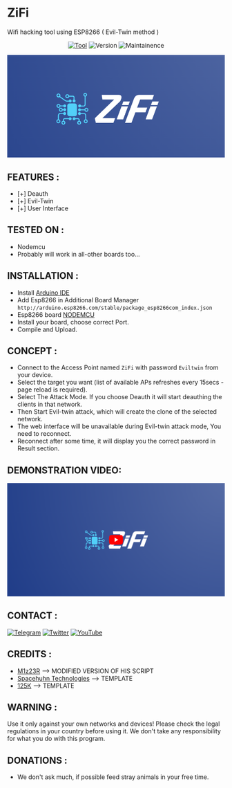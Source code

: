 # ZiFi
Wifi hacking tool using ESP8266 ( Evil-Twin method )

<p align="center">
<a href="https://github.com/sankethj/z-cam/"><img title="Tool" src="https://img.shields.io/badge/Tool-ZiFi-blue.svg?style=for-the-badge"></a>
<a><img title="Version" src="https://img.shields.io/badge/Version-1.0-blue.svg?style=for-the-badge"></a>
<a><img title="Maintainence" src="https://img.shields.io/badge/Maintenance-Yes-blue.svg?style=for-the-badge"></a>
</p>

![logo](/Images/ZiFi.png)

## FEATURES :
* [+] Deauth
* [+] Evil-Twin
* [+] User Interface

## TESTED ON :
* Nodemcu
* Probably will work in all-other boards too...

## INSTALLATION :
* Install [Arduino IDE](https://www.arduino.cc/en/software)
* Add Esp8266 in Additional Board Manager `http://arduino.esp8266.com/stable/package_esp8266com_index.json`
* Esp8266 board  [NODEMCU](https://www.amazon.in/dp/B010O1G1ES/ref=cm_sw_r_apan_glt_i_MAFEQVVXSRR69JXNYFA3)
* Install your board, choose correct Port.
* Compile and Upload.

## CONCEPT :
* Connect to the Access Point named `ZiFi` with password `Eviltwin` from your device.
* Select the target you want (list of available APs refreshes every 15secs - page reload is required).
* Select The Attack Mode. If you choose Deauth it will start deauthing the clients in that network.
* Then Start Evil-twin attack, which will create the clone of the selected network.
* The web interface will be unavailable during Evil-twin attack mode, You need to reconnect.
* Reconnect after some time, it will display you the correct password in Result section.

## DEMONSTRATION VIDEO:
[![YOUTUBE](/Images/ZiFi_yt.PNG)](https://youtu.be/tMtVHLnd8XE)

## CONTACT :
[![Telegram](https://img.shields.io/badge/TELEGRAM-Team_ETF-blue?style=for-the-badge&logo=telegram)](https://t.me/Team_ETF)
[![Twitter](https://img.shields.io/badge/TWITTER-SANKETH-blue?style=for-the-badge&logo=twitter)](https://twitter.com/SankethZ4N)
<a href="https://www.youtube.com/channel/UCJnx0yDhcTLWM3ZrAtSvaIw"><img title="YouTube" src="https://img.shields.io/badge/YouTube-Team ETF-blue?style=for-the-badge&logo=Youtube"></a>

## CREDITS :
* [M1z23R](https://github.com/M1z23R)  --> MODIFIED VERSION OF HIS SCRIPT
* [Spacehuhn Technologies](https://github.com/SpacehuhnTech)   --> TEMPLATE
* [125K](https://github.com/125K)     --> TEMPLATE

## WARNING :
Use it only against your own networks and devices!
Please check the legal regulations in your country before using it.
We don't take any responsibility for what you do with this program.

## DONATIONS :
- We don't ask much, if possible feed stray animals in your free time. 
